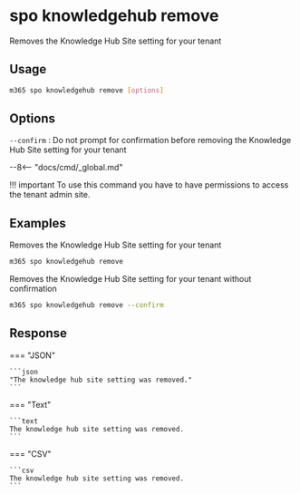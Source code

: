 # spo knowledgehub remove

Removes the Knowledge Hub Site setting for your tenant

## Usage

```sh
m365 spo knowledgehub remove [options]
```

## Options

`--confirm`
: Do not prompt for confirmation before removing the Knowledge Hub Site setting for your tenant

--8<-- "docs/cmd/_global.md"

!!! important
    To use this command you have to have permissions to access the tenant admin site.

## Examples

Removes the Knowledge Hub Site setting for your tenant

```sh
m365 spo knowledgehub remove
```

Removes the Knowledge Hub Site setting for your tenant without confirmation

```sh
m365 spo knowledgehub remove --confirm
```

## Response

=== "JSON"

    ```json
    "The knowledge hub site setting was removed."
    ```

=== "Text"

    ```text
    The knowledge hub site setting was removed.
    ```

=== "CSV"

    ```csv
    The knowledge hub site setting was removed.
    ```
